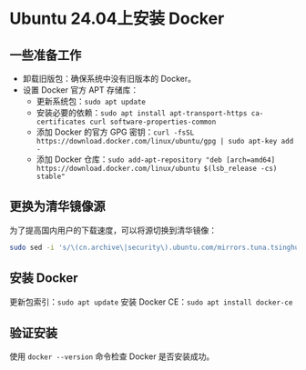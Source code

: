 
# Ubuntu 24.04上安装 Docker

## 一些准备工作
- 卸载旧版包：确保系统中没有旧版本的 Docker。
- 设置 Docker 官方 APT 存储库：
    - 更新系统包：`sudo apt update`
    - 安装必要的依赖：`sudo apt install apt-transport-https ca-certificates curl software-properties-common`
    - 添加 Docker 的官方 GPG 密钥：`curl -fsSL https://download.docker.com/linux/ubuntu/gpg | sudo apt-key add -`
    - 添加 Docker 仓库：`sudo add-apt-repository "deb [arch=amd64] https://download.docker.com/linux/ubuntu $(lsb_release -cs) stable"`

## 更换为清华镜像源
为了提高国内用户的下载速度，可以将源切换到清华镜像：

```bash
sudo sed -i 's/\(cn.archive\|security\).ubuntu.com/mirrors.tuna.tsinghua.edu.cn/g' /etc/apt/sources.list.d/ubuntu.sources
```

## 安装 Docker
更新包索引：`sudo apt update`
安装 Docker CE：`sudo apt install docker-ce`

## 验证安装

使用 `docker --version` 命令检查 Docker 是否安装成功。
